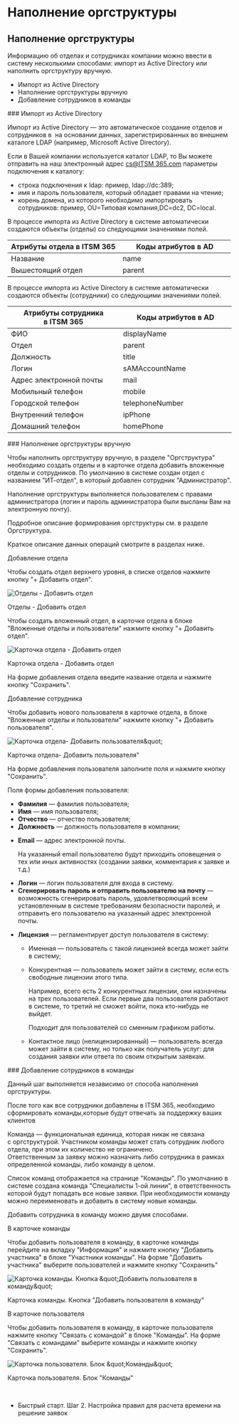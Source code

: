 <h1 MadCap:conditions="Default.WEB-HELP" xmlns:MadCap="http://www.madcapsoftware.com/Schemas/MadCap.xsd">Наполнение оргструктуры</h1><h2 MadCap:conditions="Default.PDF" xmlns:MadCap="http://www.madcapsoftware.com/Schemas/MadCap.xsd">Наполнение оргструктуры</h2>
Информацию об отделах и сотрудниках компании можно ввести в систему несколькими способами: импорт из  Active Directory или наполнить оргструктуру вручную.

<ul class="TOC" MadCap:conditions="Default.WEB-HELP" xmlns:MadCap="http://www.madcapsoftware.com/Schemas/MadCap.xsd">
  <li>
    <MadCap:xref href="#01">Импорт из  Active Directory</MadCap:xref>
  </li>
  <li>
    <MadCap:xref href="#02">Наполнение оргструктуры вручную</MadCap:xref>
  </li>
  <li>
    <MadCap:xref href="#05">Добавление сотрудников в команды</MadCap:xref>
  </li>
</ul>### Импорт из Active Directory

<p>Импорт из Active Directory — это автоматическое создание отделов и сотрудников в <MadCap:variable name="Base.ProductName" xmlns:MadCap="http://www.madcapsoftware.com/Schemas/MadCap.xsd" /> на основании данных, зарегистрированных во внешнем каталоге LDAP (например, Microsoft Active Directory).</p>

<p class="beforeList">Если в Вашей компании используется каталог LDAP, то Вы можете отправить на наш электронный адрес <a href="mailto:cs@ITSM 365.com" target="_blank">cs@ITSM 365.com</a> параметры подключения к каталогу:</p>

<ul class="FirstLevel">
  <li>строка подключения к ldap: пример, ldap://dc:389;</li>
  <li>имя и пароль пользователя, который обладает правами на чтение;</li>
  <li>корень домена, из которого необходимо импортировать сотрудников: пример, OU=Типовая компания,DC=dc2, DC=local.</li>
</ul>
В процессе импорта из Active Directory в системе автоматически создаются объекты (отделы) со следующими значениями полей.

<table style="mc-table-style: url('../Resources/TableStyles/PatternedRows.css');width: 100%;margin-left: 0;margin-right: auto;" class="TableStyle-PatternedRows" cellspacing="0">
  <col style="width: 50%;" class="TableStyle-PatternedRows-Column-Column" />
  <col style="width: 50%;" class="TableStyle-PatternedRows-Column-Column" />
  <thead>
    <tr class="TableStyle-PatternedRows-Head-Header">
      <th class="TableStyle-PatternedRows-HeadE-Column-Header">Атрибуты отдела в ITSM 365</th>
      <th class="TableStyle-PatternedRows-HeadD-Column-Header">Коды атрибутов в  AD</th>
    </tr>
  </thead>
  <tbody>
    <tr class="TableStyle-PatternedRows-Body-Body">
      <td class="TableStyle-PatternedRows-BodyE-Column-Body">Название</td>
      <td class="TableStyle-PatternedRows-BodyD-Column-Body">name </td>
    </tr>
    <tr class="TableStyle-PatternedRows-Body-Body">
      <td class="TableStyle-PatternedRows-BodyB-Column-Body">Вышестоящий отдел</td>
      <td class="TableStyle-PatternedRows-BodyA-Column-Body">parent</td>
    </tr>
  </tbody>
</table>
В процессе импорта из Active Directory в системе автоматически создаются объекты (сотрудники) со следующими значениями полей.

<table style="mc-table-style: url('../Resources/TableStyles/PatternedRows.css');margin-left: 0;margin-right: auto;caption-side: top;mc-caption-repeat: true;width: 100%;" class="TableStyle-PatternedRows" cellspacing="0">
  <col style="width: 50%;" class="TableStyle-PatternedRows-Column-Column" />
  <col style="width: 50%;" class="TableStyle-PatternedRows-Column-Column" />
  <thead>
    <tr class="TableStyle-PatternedRows-Head-Header">
      <th class="TableStyle-PatternedRows-HeadE-Column-Header">Атрибуты сотрудника в ITSM 365</th>
      <th class="TableStyle-PatternedRows-HeadD-Column-Header">Коды атрибутов в  AD</th>
    </tr>
  </thead>
  <tbody>
    <tr class="TableStyle-PatternedRows-Body-Body">
      <td class="TableStyle-PatternedRows-BodyE-Column-Body">ФИО</td>
      <td class="TableStyle-PatternedRows-BodyD-Column-Body">displayName</td>
    </tr>
    <tr class="TableStyle-PatternedRows-Body-Body">
      <td class="TableStyle-PatternedRows-BodyE-Column-Body">Отдел</td>
      <td class="TableStyle-PatternedRows-BodyD-Column-Body">parent</td>
    </tr>
    <tr class="TableStyle-PatternedRows-Body-Body">
      <td class="TableStyle-PatternedRows-BodyE-Column-Body">Должность</td>
      <td class="TableStyle-PatternedRows-BodyD-Column-Body">title</td>
    </tr>
    <tr class="TableStyle-PatternedRows-Body-Body">
      <td class="TableStyle-PatternedRows-BodyE-Column-Body">Логин</td>
      <td class="TableStyle-PatternedRows-BodyD-Column-Body">sAMAccountName</td>
    </tr>
    <tr class="TableStyle-PatternedRows-Body-Body">
      <td class="TableStyle-PatternedRows-BodyE-Column-Body">Адрес электронной почты	</td>
      <td class="TableStyle-PatternedRows-BodyD-Column-Body">mail</td>
    </tr>
    <tr class="TableStyle-PatternedRows-Body-Body">
      <td class="TableStyle-PatternedRows-BodyE-Column-Body">Мобильный телефон</td>
      <td class="TableStyle-PatternedRows-BodyD-Column-Body">mobile</td>
    </tr>
    <tr class="TableStyle-PatternedRows-Body-Body">
      <td class="TableStyle-PatternedRows-BodyE-Column-Body">Городской телефон</td>
      <td class="TableStyle-PatternedRows-BodyD-Column-Body">telephoneNumber</td>
    </tr>
    <tr class="TableStyle-PatternedRows-Body-Body">
      <td class="TableStyle-PatternedRows-BodyE-Column-Body">Внутренний телефон</td>
      <td class="TableStyle-PatternedRows-BodyD-Column-Body">ipPhone</td>
    </tr>
    <tr class="TableStyle-PatternedRows-Body-Body">
      <td class="TableStyle-PatternedRows-BodyB-Column-Body">Домашний телефон</td>
      <td class="TableStyle-PatternedRows-BodyA-Column-Body">homePhone</td>
    </tr>
  </tbody>
</table>### Наполнение оргструктуры вручную

Чтобы наполнить оргструктуру вручную, в разделе "Оргструктура" необходимо создать отделы и в карточке отдела добавить вложенные отделы и сотрудников. По умолчанию в системе создан отдел с названием "ИТ-отдел", в который добавлен сотрудник "Администратор".

Наполнение оргструктуры выполняется пользователем с правами администратора (логин и пароль администратора были высланы Вам на электронную почту).

<p MadCap:conditions="Default.itsm,Default.itsm_OS" xmlns:MadCap="http://www.madcapsoftware.com/Schemas/MadCap.xsd">Подробное описание формирования оргструктуры см. в разделе <MadCap:xref href="../org/orgstructura.htm">Оргструктура</MadCap:xref>.</p>

Краткое описание данных операций смотрите в разделах ниже.

<p class="hH4">Добавление отдела</p>

Чтобы создать отдел верхнего уровня, в списке отделов нажмите кнопку "+ Добавить отдел".

<p class="ris">
  <img src="../Resources/Images/itsm_SN/ou_add_1.png" title="Отделы - Добавить отдел" class="doc" />
</p>

<p class="img_num" MadCap:conditions="Default.PDF" xmlns:MadCap="http://www.madcapsoftware.com/Schemas/MadCap.xsd">Отделы - Добавить отдел</p>

Чтобы создать вложенный отдел, в карточке отдела в блоке "Вложенные отделы и пользователи" нажмите кнопку "+ Добавить отдел".

<p class="ris">
  <img src="../Resources/Images/itsm_SN/ou_add_2.png" title="Карточка отдела - Добавить отдел" class="doc"></img>
</p>

<p class="img_num" MadCap:conditions="Default.PDF" xmlns:MadCap="http://www.madcapsoftware.com/Schemas/MadCap.xsd">Карточка отдела - Добавить отдел</p>

На форме добавления отдела введите название отдела и нажмите кнопку "Сохранить".

<p class="hH4">Добавление сотрудника</p>

Чтобы добавить нового пользователя в карточке отдела, в блоке "Вложенные отделы и пользователи" нажмите кнопку "+ Добавить пользователя".

<p class="ris">
  <img src="../Resources/Images/itsm_SN/ou_add_2.png" title="Карточка отдела- Добавить пользователя&amp;quot;" class="doc"></img>
</p>

<p class="img_num" MadCap:conditions="Default.PDF" xmlns:MadCap="http://www.madcapsoftware.com/Schemas/MadCap.xsd">Карточка отдела- Добавить пользователя"</p>

На форме добавления пользователя заполните поля и нажмите кнопку "Сохранить".

<p class="beforeList">Поля формы добавления пользователя:</p>

<ul class="FirstLevel">
  <li>
    <b>Фамилия</b> — фамилия пользователя;</li>
  <li>
    <b>Имя</b> — имя пользователя;</li>
  <li>
    <b>Отчество</b> — отчество пользователя;</li>
  <li>
    <b>Должность</b> — должность пользователя в компании;</li>
  <li>
    <p>
      <b>Email</b> — адрес электронной почты. </p>
    <p>На указанный email пользователю будут приходить оповещения о тех или иных активностях (создании заявки, комментария к заявке и т.д.)</p>
  </li>
  <li>
    <b>Логин</b> — логин пользователя для входа в систему.</li>
  <li>
    <b>Сгенерировать пароль и отправить пользователю на почту</b> — возможность сгенерировать пароль, удовлетворяющий всем установленным в системе требованиям безопасности паролей, и отправить его пользователю на указанный адрес электронной почты.</li>
  <li>
    <p class="beforeList">
      <b>Лицензия</b> — регламентирует доступ пользователя в систему:</p>
  </li>
  <ul class="FirstLevel">
    <li>Именная — пользователь с такой лицензией всегда может зайти в систему;</li>
    <li>
      <p>Конкурентная — пользователь может зайти в систему, если есть свободные лицензии этого типа.</p>
      <p>Например, всего есть 2 конкурентных лицензии, они назначены на трех пользователей. Если первые два пользователя работают в системе, то третий не сможет войти, пока кто-нибудь не выйдет.</p>
      <p>Подходит для пользователей со сменным графиком работы.</p>
    </li>
    <li>Контактное лицо (нелицензированный) — пользователь всегда может зайти в систему, но только как получатель услуг: для создания заявки или ответа по своим открытым заявкам.</li>
  </ul>
</ul>### Добавление сотрудников в команды

Данный шаг выполняется независимо от способа наполнения оргструктуры.

После того как все сотрудники добавлены в ITSM 365, необходимо сформировать команды,которые будут отвечать за поддержку ваших клиентов

<p class="Termin">Команда — функциональная единица, которая никак не связана с оргструктурой. Участником команды может стать сотрудник любого отдела, при этом их количество не ограничено. <br />Ответственным за заявку можно назначить либо сотрудника в рамках определенной команды, либо команду в целом.</p>

Список команд отображается на странице "Команды". По умолчанию в системе создана команда "Специалисты 1-ой линии", в ответственность которой будут попадать все новые заявки. При необходимости команду можно переименовать и добавить в систему новые команды.

Добавить сотрудника в команду можно двумя способами.

<p class="hH4">В карточке команды</p>

Чтобы добавить пользователя в команду, в карточке команды перейдите на вкладку "Информация" и нажмите кнопку "Добавить участника" в блоке "Участники команды". На форме "Добавить участника" выберите пользователей и нажмите кнопку "Сохранить"

<p class="ris">
  <img src="../Resources/Images/itsm_SN/t_4.png" title="Карточка команды. Кнопка &amp;quot;Добавить пользователя в команду&amp;quot;" class="doc" />
</p>

<p class="img_num" MadCap:conditions="Default.PDF" xmlns:MadCap="http://www.madcapsoftware.com/Schemas/MadCap.xsd">Карточка команды. Кнопка "Добавить пользователя в команду"</p>

<p class="hH4">В карточке пользователя</p>

Чтобы добавить пользователя в команду, в карточке пользователя нажмите кнопку "Связать с командой" в блоке "Команды". На форме "Связать с командами" выберите команды и нажмите кнопку "Сохранить".

<p class="ris">
  <img src="../Resources/Images/itsm_SN/emp_2_4.png" title="Карточка пользователя. Блок &amp;quot;Команды&amp;quot;" class="doc"></img>
</p>

<p class="img_num" MadCap:conditions="Default.PDF" xmlns:MadCap="http://www.madcapsoftware.com/Schemas/MadCap.xsd">  Карточка пользователя. Блок "Команды"</p>

<p MadCap:conditions="Default.WEB-HELP" class="note_stroca" xmlns:MadCap="http://www.madcapsoftware.com/Schemas/MadCap.xsd"> </p>

<ul class="webHelp">
  <li MadCap:conditions="Default.WEB-HELP" xmlns:MadCap="http://www.madcapsoftware.com/Schemas/MadCap.xsd">Быстрый старт. Шаг 2. <MadCap:xref href="Quick_Start_2.htm">Настройка правил для расчета времени на решение заявок</MadCap:xref></li>
</ul>

